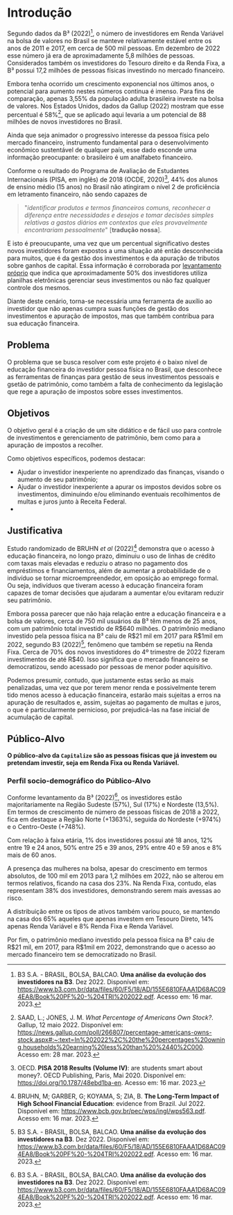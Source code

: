 # Introdução

Segundo dados da B³ (2022)[^1], o número de investidores em Renda Variável na bolsa de valores no Brasil se manteve relativamente estável entre os anos de 2011 e 2017, em cerca de 500 mil pessoas. Em dezembro de 2022 esse número já era de aproximadamente 5,8 milhões de pessoas. Considerados também os investidores do Tesouro direito e da Renda Fixa, a B³ possui 17,2 milhões de pessoas físicas investindo no mercado financeiro. 

Embora tenha ocorrido um crescimento exponencial nos últimos anos, o potencial para aumento nestes números continua é imenso. Para fins de comparação, apenas 3,55% da população adulta brasileira investe na bolsa de valores. Nos Estados Unidos, dados da Gallup (2022) mostram que esse percentual é 58%[^2], que se aplicado aqui levaria a um potencial de 88 milhões de novos investidores no Brasil.

Ainda que seja animador o progressivo interesse da pessoa física pelo mercado financeiro, instrumento fundamental para o desenvolvimento econômico sustentável de qualquer país, esse dado esconde uma informação preocupante: o brasileiro é um analfabeto financeiro. 

Conforme o resultado do Programa de Avaliação de Estudantes Internacionais (PISA, em inglês) de 2018 (OCDE, 2020)[^3], 44% dos alunos de ensino médio (15 anos) no Brasil não atingiram o nível 2 de proficiência em letramento financeiro, não sendo capazes de

> "*identificar produtos e termos financeiros comuns, reconhecer a diferença entre necessidades e desejos e tomar decisões simples relativas a gastos diários em contextos que eles provavelmente encontrariam pessoalmente*" \[**tradução nossa**\].

E isto é preoucupante, uma vez que um percentual significativo destes novos investidores foram expostos a uma situação até então desconhecida para muitos, que é da gestão dos investimentos e da apuração de tributos sobre ganhos de capital. Essa informação é corroborada por [levantamento próprio](https://docs.google.com/forms/d/e/1FAIpQLSfjqRgOiBQSQ025G97otpiJ7b3VG3CxzBuqh_xigACh5arYlA/closedform) que indica que aproximadamente 50% dos investidores utiliza planilhas eletrônicas gerenciar seus investimentos ou não faz qualquer controle dos mesmos.

Diante deste cenário, torna-se necessária uma ferramenta de auxílio ao investidor que não apenas cumpra suas funções de gestão dos investimentos e apuração de impostos, mas que também contribua para sua educação financeira.

## Problema

O problema que se busca resolver com este projeto é o baixo nível de educação financeira do investidor pessoa física no Brasil, que desconhece as ferramentas de finanças para gestão de seus investimentos pessoais e gsetão de patrimônio, como também a falta de conhecimento da legislação que rege a apuração de impostos sobre esses investimentos.

## Objetivos

O objetivo geral é a criação de um site didático e de fácil uso para controle de investimentos e gerenciamento de patrimônio, bem como para a apuração de impostos a recolher.

Como objetivos específicos, podemos destacar:

-   Ajudar o investidor inexperiente no aprendizado das finanças, visando o aumento de seu patrimônio; 
-   Ajudar o investidor inexperiente a apurar os impostos devidos sobre os investimentos, diminuindo e/ou eliminando eventuais recolhimentos de multas e juros junto à Receita Federal. 
-   
<!--- Aumentar o nível de proficiência do investidor é algo que não teríamos como medir, seu aumento de patrimônio sim.
O quantitativo pago de juros e multas à Receita Federal é algo que teríamos como medir --->

## Justificativa

Estudo randomizado de BRUHN *et al* (2022)[^4] demonstra que o acesso à educação financeira, no longo prazo, diminuiu o uso de linhas de crédito com taxas mais elevadas e reduziu o atraso no pagamento dos empréstimos e financiamentos, além de aumentar a probabilidade de o indivíduo se tornar microempreendedor, em oposição ao emprego formal. Ou seja, indivíduos que tiveram acesso à educação financeira foram capazes de tomar decisões que ajudaram a aumentar e/ou evitaram reduzir seu patrimônio.

Embora possa parecer que não haja relação entre a educação financeira e a bolsa de valores, cerca de 750 mil usuários da B³ têm menos de 25 anos, com um patrimônio total investido de R\$640 milhões. O patrimônio mediano investido pela pessoa física na B³ caiu de R\$21 mil em 2017 para R\$1mil em 2022, segundo B3 (2022)[^1], fenômeno que também se repetiu na Renda Fixa. Cerca de 70% dos novos investidores do 4º trimestre de 2022 fizeram investimentos de até R\$40. Isso significa que o mercado financeiro se democratizou, sendo acessado por pessoas de menor poder aquisitivo.

Podemos presumir, contudo, que justamente estas serão as mais penalizadas, uma vez que por terem menor renda e possivelmente terem tido menos acesso à educação financeira, estarão mais sujeitas a erros na apuração de resultados e, assim, sujeitas ao pagamento de multas e juros, o que é particularmente pernicioso, por prejudicá-las na fase inicial de acumulação de capital.

## Público-Alvo

**O público-alvo da `Capitalize` são as pessoas físicas que já investem ou pretendam investir, seja em Renda Fixa ou Renda Variável.**

### Perfil socio-demográfico do Público-Alvo

Conforme levantamento da B³ (2022)[^1], os investidores estão majoritariamente na Região Sudeste (57%), Sul (17%) e Nordeste (13,5%). Em termos de crescimento de número de pessoas físicas de 2018 a 2022, fica em destaque a Região Norte (+1363%), seguida do Nordeste (+974%) e o Centro-Oeste (+748%).

Com relação à faixa etária, 1% dos investidores possui até 18 anos, 12% entre 19 e 24 anos, 50% entre 25 e 39 anos, 29% entre 40 e 59 anos e 8% mais de 60 anos.

A presença das mulheres na bolsa, apesar do crescimento em termos absolutos, de 100 mil em 2013 para 1,2 milhões em 2022, não se alterou em termos relativos, ficando na casa dos 23%. Na Renda Fixa, contudo, elas representam 38% dos investidores, demonstrando serem mais avessas ao risco.

A distribuição entre os tipos de ativos também variou pouco, se mantendo na casa dos 65% aqueles que apenas investem em Tesouro Direto, 14% apenas Renda Variável e 8% Renda Fixa e Renda Variável.

Por fim, o patrimônio mediano investido pela pessoa física na B³ caiu de R\$21 mil, em 2017, para R\$1mil em 2022, demonstrando que o acesso ao mercado financeiro tem se democratizado no Brasil.

[^1]: B3 S.A. - BRASIL, BOLSA, BALCAO. **Uma análise da evolução dos investidores na B3**. Dez 2022. Disponível em: https://www.b3.com.br/data/files/60/F5/18/AD/155E6810FAAA1D68AC094EA8/Book%20PF%20-%204TRI%202022.pdf. Acesso em: 16 mar. 2023.

[^2]: SAAD, L.; JONES, J. M. *What Percentage of Americans Own Stock?*. Gallup, 12 maio 2022. Disponível em: https://news.gallup.com/poll/266807/percentage-americans-owns-stock.aspx#:~:text=In%202022%2C%20the%20percentages%20owning,households%20earning%20less%20than%20%2440%2C000. Acesso em: 28 mar. 2023.

[^3]: OECD. **PISA 2018 Results (Volume IV)**: are students smart about money?. OECD Publishing, Paris, Mai 2020. Disponível em: https://doi.org/10.1787/48ebd1ba-en. Acesso em: 16 mar. 2023.

[^4]: BRUHN, M; GARBER, G; KOYAMA, S; ZIA, B. **The Long-Term Impact of High School Financial Education**: evidence from Brazil. Jul 2022. Disponível em: https://www.bcb.gov.br/pec/wps/ingl/wps563.pdf. Acesso em: 16 mar. 2023.

